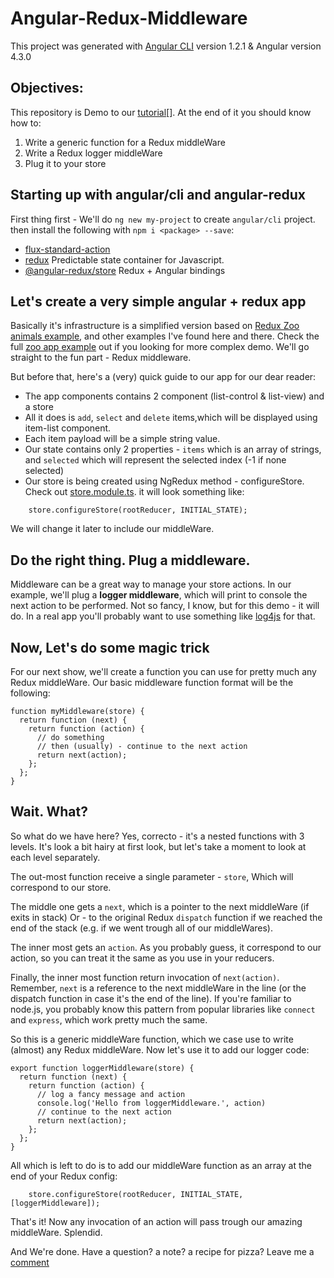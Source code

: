# Angular-Redux-Middleware
This project was generated with [Angular CLI](https://github.com/angular/angular-cli) 
version 1.2.1 & Angular version 4.3.0


## Objectives:
This repository is Demo to our [tutorial]()[]. 
At the end of it you should know how to:
1. Write a generic function for a Redux middleWare
2. Write a Redux logger middleWare
3. Plug it to your store

## Starting up with angular/cli and angular-redux
First thing first - 
We'll do `ng new my-project` to create `angular/cli` project. then install 
the following with `npm i <package> --save`:
* [flux-standard-action](https://github.com/acdlite/flux-standard-action)
* [redux](https://github.com/reactjs/redux) Predictable state container for Javascript.
* [@angular-redux/store](https://github.com/angular-redux/store) Redux + Angular bindings


## Let's create a very simple angular + redux app
Basically it's infrastructure is a simplified version based on [Redux Zoo animals example](https://github.com/angular-redux/example-app), 
and other examples I've found here and there.
Check the full [zoo app example](https://github.com/angular-redux/example-app) out if you looking for more complex demo. 
We'll go straight to the fun part - Redux middleware.

But before that, here's a (very) quick guide to our app for our dear reader:
* The app components contains 2 component (list-control & list-view) and a store
* All it does is `add`, `select` and `delete` items,which will be displayed using item-list component. 
* Each item payload will be a simple string value.
* Our state contains only 2 properties - `items` which is an array of strings, 
and `selected` which will represent the selected index (-1 if none selected)
* Our store is being created using NgRedux method - configureStore.
Check out [store.module.ts](). it will look something like:
```
    store.configureStore(rootReducer, INITIAL_STATE);
```
We will change it later to include our middleWare.


## Do the right thing. Plug a middleware.
Middleware can be a great way to manage your store actions.
In our example, we'll plug a <b>logger middleware</b>, which will print to console the next action to be performed.
Not so fancy, I know, but for this demo - it will do.
In a real app you'll probably want to use something like [log4js](https://github.com/nomiddlename/log4js-node)
for that.

## Now, Let's do some magic trick
For our next show, we'll create a function you can use for pretty much any Redux middleWare.
Our basic middleware function format will be the following:
```
function myMiddleware(store) {
  return function (next) {
    return function (action) {
      // do something
      // then (usually) - continue to the next action
      return next(action);
    };
  };
}
```

## Wait. What?
So what do we have here?
Yes, correcto - it's a nested functions with 3 levels.
It's look a bit hairy at first look, 
but let's take a moment to look at each level separately.

The out-most function receive a single parameter - `store`,
Which will correspond to our store.

The middle one gets a `next`, which is a pointer to the next middleWare (if exits in stack)
Or - to the original Redux `dispatch` function if we reached the end of the stack
(e.g. if we went trough all of our middleWares).

The inner most gets an `action`. As you probably guess, it correspond to our action,
so you can treat it the same as you use in your reducers.

Finally, the inner most function return invocation of `next(action)`.
Remember, `next` is a reference to the next middleWare in the line 
(or the dispatch function in case it's the end of the line).
If you're familiar to node.js, you probably know this pattern from popular libraries
like `connect` and `express`, which work pretty much the same.

So this is a generic middleWare function, which we case use to write 
(almost) any Redux middleWare.
Now let's use it to add our logger code:
```
export function loggerMiddleware(store) {
  return function (next) {
    return function (action) {
      // log a fancy message and action
      console.log('Hello from loggerMiddleware.', action)
      // continue to the next action
      return next(action);
    };
  };
}
```

All which is left to do is to add our middleWare function as an array at the end of your Redux config:
```
    store.configureStore(rootReducer, INITIAL_STATE, [loggerMiddleware]);
```

That's it!
Now any invocation of an action will pass trough our amazing middleWare. Splendid.

And We're done.
Have a question? a note? a recipe for pizza?
Leave me a [comment]()
